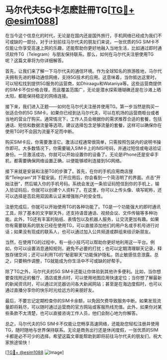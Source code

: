 # 马尔代夫5G卡怎麽註冊TG[[TG💪+ @esim1088](https://t.me/s/esim1088)]

在当今这个信息化的时代，无论是在国内还是国外旅行，手机网络已经成为我们不可或缺的一部分。对于计划前往马尔代夫的朋友们来说，一张优质的5G SIM卡不仅能让你享受高速上网的乐趣，还能帮助你更好地融入当地生活，比如通过即时通讯软件TG（Telegram）与朋友保持联系。那么，如何在马尔代夫注册使用TG呢？这篇文章将为你详细解答。

首先，让我们来了解一下马尔代夫的通信环境。作为全球知名的旅游胜地，马尔代夫拥有先进的移动通信网络，支持5G技术的应用。这意味着，当你抵达这里时，可以轻松找到提供5G服务的运营商，如Dhiraagu和Wataniya等。这些运营商提供的SIM卡不仅价格合理，而且覆盖范围广，无论是潜水探索珊瑚礁还是在沙滩上晒太阳，都能保持稳定的网络连接。

接下来，我们进入正题——如何在马尔代夫注册并使用TG。第一步当然是购买一张适合你的5G SIM卡。如果你已经到达马尔代夫，可以在机场的运营商柜台或者当地的营业厅购买。通常情况下，工作人员会根据你的需求推荐合适的套餐，包括通话、短信和数据流量等选项。建议选择包含足够流量的套餐，这样可以确保你在使用TG时不会因为流量不足而中断。

购买SIM卡后，你需要激活它。激活过程通常很简单，只需按照包装内的说明书操作即可。大多数情况下，你需要输入SIM卡上的IMSI号码，并通过短信或电话验证身份。一旦激活成功，你就可以开始设置你的设备了。无论是iPhone还是安卓手机，都需要确保网络设置正确，以便能够顺利连接到5G网络。

接下来就是安装和注册TG的步骤了。首先，在你的手机应用商店搜索“Telegram”并下载安装。打开应用后，你会看到一个简洁明了的界面。点击“开始注册”，然后输入你的手机号码。系统会发送一条验证码短信到你的手机上，输入验证码后，你就可以创建个人资料了。在这里，你可以上传头像、填写昵称，还可以选择是否启用双因素认证来增强账户的安全性。

注册完成后，你就可以开始使用TG的各种功能了。TG是一个功能强大的即时通讯工具，除了基本的文字聊天外，还支持语音通话、视频会议、文件传输等多种功能。此外，TG还有丰富的贴纸、表情包以及机器人服务，让交流更加有趣。如果你有需要联系的朋友已经在使用TG，可以直接添加他们的用户名或手机号进行对话；如果没有现成的联系人，也可以通过加入公共频道或群组来结识新朋友。

当然，在使用TG的过程中，有一些小技巧可以帮助你更好地利用这一平台。例如，你可以设置消息通知规则，避免不必要的打扰；也可以定期清理聊天记录，释放存储空间；还可以利用TG的“秘密聊天”功能保护隐私，防止敏感信息泄露。总之，只要稍作调整，TG就能成为你生活中不可或缺的好帮手。

除了TG之外，马尔代夫的5G SIM卡还能让你体验到其他许多便利。比如，当你想要查找附近的餐厅、酒店或景点时，可以使用地图应用快速定位；当你想了解最新的新闻资讯时，可以通过浏览器访问各大新闻网站；甚至是在海边度假时，也可以通过直播分享你的快乐时光给远方的亲朋好友。

最后，不要忘记定期检查你的SIM卡余额，以免因欠费导致服务中断。如果发现流量即将耗尽，可以随时通过运营商的官方网站或客服热线充值。此外，如果你对某些条款不太清楚，也可以直接咨询工作人员，他们会耐心地为你解答。

总之，马尔代夫的5G SIM卡不仅能让您畅享高速网络，还能助您轻松注册并使用TG，随时随地与世界保持联系。无论是商务出行还是休闲度假，一张优质的SIM卡都是必不可少的选择。希望这篇文章能帮助到即将前往马尔代夫的朋友们，祝大家旅途愉快！

[[TG💪+ @esim1088](https://t.me/s/esim1088) ![Image](https://i.postimg.cc/4NQfJmqS/Snipaste-2025-05-13-00-14-12.png)]